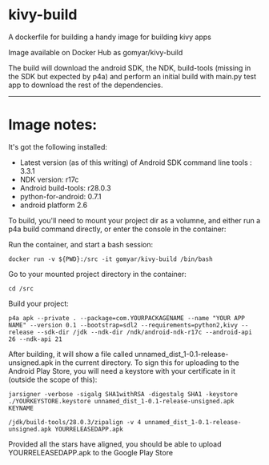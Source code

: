 # kivy-build
A dockerfile for building a handy image for building kivy apps

Image available on Docker Hub as gomyar/kivy-build

The build will download the android SDK, the NDK, build-tools (missing in the SDK but expected by p4a) and perform an initial build with main.py test app to download the rest of the dependencies.

---------

# Image notes:

It's got the following installed:

 - Latest version (as of this writing) of Android SDK command line tools : 3.3.1
 - NDK version: r17c
 - Android build-tools: r28.0.3
 - python-for-android: 0.7.1
 - android platform 2.6


To build, you'll need to mount your project dir as a volumne, and either run a p4a build command directly, or enter the console in the container:

Run the container, and start a bash session:

    docker run -v ${PWD}:/src -it gomyar/kivy-build /bin/bash

Go to your mounted project directory in the container:

    cd /src

Build your project:

    p4a apk --private . --package=com.YOURPACKAGENAME --name "YOUR APP NAME" --version 0.1 --bootstrap=sdl2 --requirements=python2,kivy --release --sdk-dir /jdk --ndk-dir /ndk/android-ndk-r17c --android-api 26 --ndk-api 21


After building, it will show a file called unnamed_dist_1-0.1-release-unsigned.apk in the current directory.
To sign this for uploading to the Android Play Store, you will need a keystore with your certificate in it (outside the scope of this):

    jarsigner -verbose -sigalg SHA1withRSA -digestalg SHA1 -keystore ./YOURKEYSTORE.keystore unnamed_dist_1-0.1-release-unsigned.apk KEYNAME

    /jdk/build-tools/28.0.3/zipalign -v 4 unnamed_dist_1-0.1-release-unsigned.apk YOURRELEASEDAPP.apk

Provided all the stars have aligned, you should be able to upload YOURRELEASEDAPP.apk to the Google Play Store
